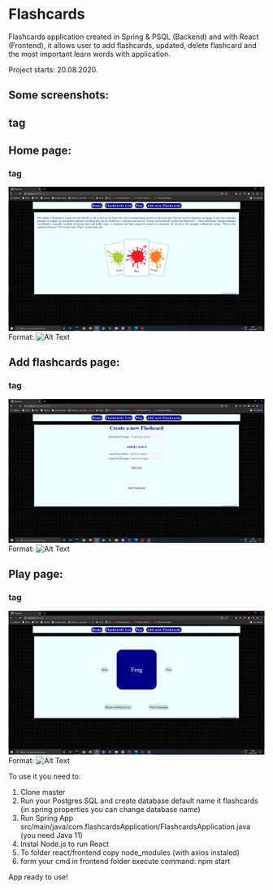 # Flashcards

Flashcards application created in Spring & PSQL (Backend) and with React (Frontend), it allows user to add flashcards, updated, delete flashcard and the most important learn words with application. 

Project starts: 20.08.2020.


## Some screenshots: <h2> tag

## Home page: <h3> tag
![Home](/App_img/home.png)
Format: ![Alt Text](url)

## Add flashcards page: <h3> tag
![Home](/App_img/add.png)
Format: ![Alt Text](url)

## Play page: <h3> tag
![Home](/App_img/play.png)
Format: ![Alt Text](url)

To use it you need to:

1) Clone master
2) Run your Postgres SQL and create database default name it flashcards (in spring properties you can change database name)
3) Run Spring App src/main/java/com.flashcardsApplication/FlashcardsApplication.java (you need Java 11)
4) Instal Node.js to run React
5) To folder react/frontend copy node_modules (with axios instaled)
6) form your cmd in frontend folder execute command: npm start

App ready to use!




